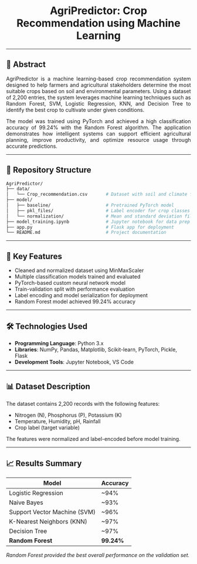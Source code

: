 <h1 align="center">
AgriPredictor: Crop Recommendation using Machine Learning
</h1>

---

## 📝 Abstract

<div align="justify">

AgriPredictor is a machine learning-based crop recommendation system designed to help farmers and agricultural stakeholders determine the most suitable crops based on soil and environmental parameters. Using a dataset of 2,200 entries, the system leverages machine learning techniques such as Random Forest, SVM, Logistic Regression, KNN, and Decision Tree to identify the best crop to cultivate under given conditions.

The model was trained using PyTorch and achieved a high classification accuracy of 99.24% with the Random Forest algorithm. The application demonstrates how intelligent systems can support efficient agricultural planning, improve productivity, and optimize resource usage through accurate predictions.

</div>

---

## 📁 Repository Structure

```bash
AgriPredictor/
├── data/
│   └── Crop_recommendation.csv       # Dataset with soil and climate features
├── model/
│   ├── baseline/                     # Pretrained PyTorch model
│   ├── pkl_files/                    # Label encoder for crop classes
│   └── normalization/                # Mean and standard deviation files
├── model_training.ipynb              # Jupyter notebook for data prep and training
├── app.py                            # Flask app for deployment
└── README.md                         # Project documentation
```
---
## 🎯 Key Features

- Cleaned and normalized dataset using MinMaxScaler  
- Multiple classification models trained and evaluated  
- PyTorch-based custom neural network model  
- Train-validation split with performance evaluation  
- Label encoding and model serialization for deployment  
- Random Forest model achieved 99.24% accuracy  

---

## 🛠️ Technologies Used

- **Programming Language**: Python 3.x  
- **Libraries**: NumPy, Pandas, Matplotlib, Scikit-learn, PyTorch, Pickle, Flask  
- **Development Tools**: Jupyter Notebook, VS Code  

---

## 📊 Dataset Description

The dataset contains 2,200 records with the following features:

- Nitrogen (N), Phosphorus (P), Potassium (K)  
- Temperature, Humidity, pH, Rainfall  
- Crop label (target variable)

The features were normalized and label-encoded before model training.

---

## 📈 Results Summary

| Model                        | Accuracy  |
|------------------------------|-----------|
| Logistic Regression          | ~94%      |
| Naive Bayes                  | ~93%      |
| Support Vector Machine (SVM)| ~96%      |
| K-Nearest Neighbors (KNN)    | ~97%      |
| Decision Tree                | ~97%      |
| **Random Forest**            | **99.24%** |

*Random Forest provided the best overall performance on the validation set.*
